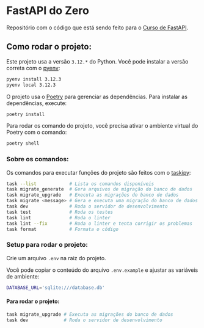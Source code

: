# FastAPI do Zero
Repositório com o código que está sendo feito para o [Curso de FastAPI](https://fastapidozero.dunossauro.com).

## Como rodar o projeto:
Este projeto usa a versão `3.12.*` do Python. Você pode instalar a versão correta com o [pyenv](https://github.com/pyenv/pyenv):
```bash
pyenv install 3.12.3
pyenv local 3.12.3
```

O projeto usa o [Poetry](https://python-poetry.org/) para gerenciar as dependências. Para instalar as dependências, execute:
```bash
poetry install
```

Para rodar os comando do projeto, você precisa ativar o ambiente virtual do Poetry com o comando:
```bash
poetry shell
```

### Sobre os comandos:
Os comandos para executar funções do projeto são feitos com o [taskipy](https://github.com/taskipy/taskipy):
```bash
task --list            # Lista os comandos disponíveis
task migrate_generate  # Gera arquivos de migração do banco de dados
task migrate_upgrade   # Executa as migrações do banco de dados
task migrate <message> # Gera e executa uma migração do banco de dados
task dev               # Roda o servidor de desenvolvimento
task test              # Roda os testes
task lint              # Roda o linter
task lint --fix        # Roda o linter e tenta corrigir os problemas
task format            # Formata o código
```

### Setup para rodar o projeto:
Crie um arquivo `.env` na raiz do projeto.

Você pode copiar o conteúdo do arquivo `.env.example` e ajustar as variáveis de ambiente:
```bash
DATABASE_URL='sqlite:///database.db'
```

#### Para rodar o projeto:
```bash
task migrate_upgrade # Executa as migrações do banco de dados
task dev             # Roda o servidor de desenvolvimento
```
